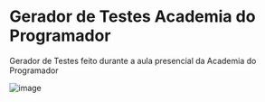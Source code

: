 # Gerador de Testes Academia do Programador
Gerador de Testes feito durante a aula presencial da Academia do Programador

![image](https://user-images.githubusercontent.com/91075515/168405949-6294d99d-7a68-426a-b33c-7ea69b587d85.png)
